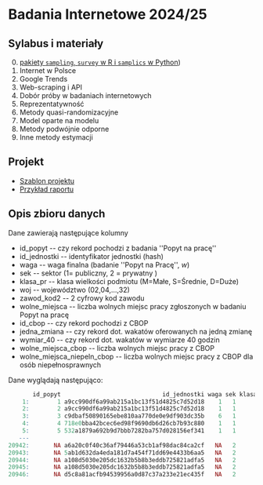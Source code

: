 # Badania Internetowe 2024/25

## Sylabus i materiały

0.  [pakiety `sampling`, `survey` w R i `samplics` w Python](https://htmlpreview.github.io/?https://github.com/DepartmentOfStatisticsPUE/bi-2025/blob/main/notebooks/00-survey.html))
1.  Internet w Polsce
2.  Google Trends
3.  Web-scraping i API
4.  Dobór próby w badaniach internetowych
5.  Reprezentatywność
6.  Metody quasi-randomizacyjne
7.  Model oparte na modelu
8.  Metody podwójnie odporne
9.  Inne metody estymacji

## Projekt

-   [Szablon projektu](zaliczenie/szablon.qmd)
-   [Przykład raportu](https://htmlpreview.github.io/?https://github.com/DepartmentOfStatisticsPUE/bi-2025/blob/main/zaliczenie/projekt-przyklad.html)

## Opis zbioru danych

Dane zawierają następujące kolumny

-   id_popyt -- czy rekord pochodzi z badania ''Popyt na pracę''
-   id_jednostki -- identyfikator jednostki (hash)
-   waga -- waga finalna (badanie ''Popyt na Pracę'', $w$)
-   sek -- sektor (1= publiczny, 2 = prywatny )
-   klasa_pr -- klasa wielkości podmiotu (M=Małe, S=Średnie, D=Duże)
-   woj -- województwo (02,04,...,32)
-   zawod_kod2 -- 2 cyfrowy kod zawodu
-   wolne_miejsca -- liczba wolnych miejsc pracy zgłoszonych w badaniu
    Popyt na pracę
-   id_cbop -- czy rekord pochodzi z CBOP
-   jedna_zmiana -- czy rekord dot. wakatów oferowanych na jedną zmianę
-   wymiar_40 -- czy rekord dot. wakatów w wymiarze 40 godzin
-   wolne_miejsca_cbop -- liczba wolnych miejsc pracy z CBOP
-   wolne_miejsca_niepeln_cbop -- liczba wolnych miejsc pracy z CBOP dla
    osób niepełnosprawnych

Dane wyglądają następująco:

``` r
       id_popyt                             id_jednostki waga sek klasa_pr sekc_pkd woj zawod_kod2 wolne_miejsca id_cbop jedna_zmiana wymiar_40 wolne_miejsca_cbop wolne_miejsca_niepeln_cbop
    1:        1 a9cc990df6a99ab215a1bc13f51d4825c7d52d18    1   1        D        O  14          1             2      NA           NA        NA                 NA                         NA
    2:        2 a9cc990df6a99ab215a1bc13f51d4825c7d52d18    1   1        D        O  14          2             7      NA           NA        NA                 NA                         NA
    3:        3 c9dbaf50890165ebe810aa770de0e9df903dc35b    6   1        D        O  24          2             6      NA           NA        NA                 NA                         NA
    4:        4 718e0bba42bcec6ed98f9690db6d26cb7b93c880    1   1        D      R.S  14          2             7      NA           NA        NA                 NA                         NA
    5:        5 532a1879a692b9d7bbb7282ba757d028156ef341    1   1        D      R.S  14          2             6      NA           NA        NA                 NA                         NA
   ---                                                                                                                                                                                       
20942:       NA a6a20c0f40c36af79446a53cb1af98dac84ca2cf   NA   2        S        G  08          9            NA       1         TRUE      TRUE                  2                          1
20943:       NA 5ab1d632da4eda181d7a454f71dd69e4433b6aa5   NA   2        D        H  08          9            NA       1        FALSE      TRUE                  1                          0
20944:       NA a108d5030e205dc1632b5b8b3eddb725821adfa5   NA   2        S        I  08          7            NA       1         TRUE      TRUE                  1                          0
20945:       NA a108d5030e205dc1632b5b8b3eddb725821adfa5   NA   2        S        I  08          9            NA       1         TRUE      TRUE                 15                          0
20946:       NA d5c8a81acfb94539956a0d87c37a233e21ec435f   NA   2        M        H  08          7            NA       1        FALSE      TRUE                  1                          0
```
